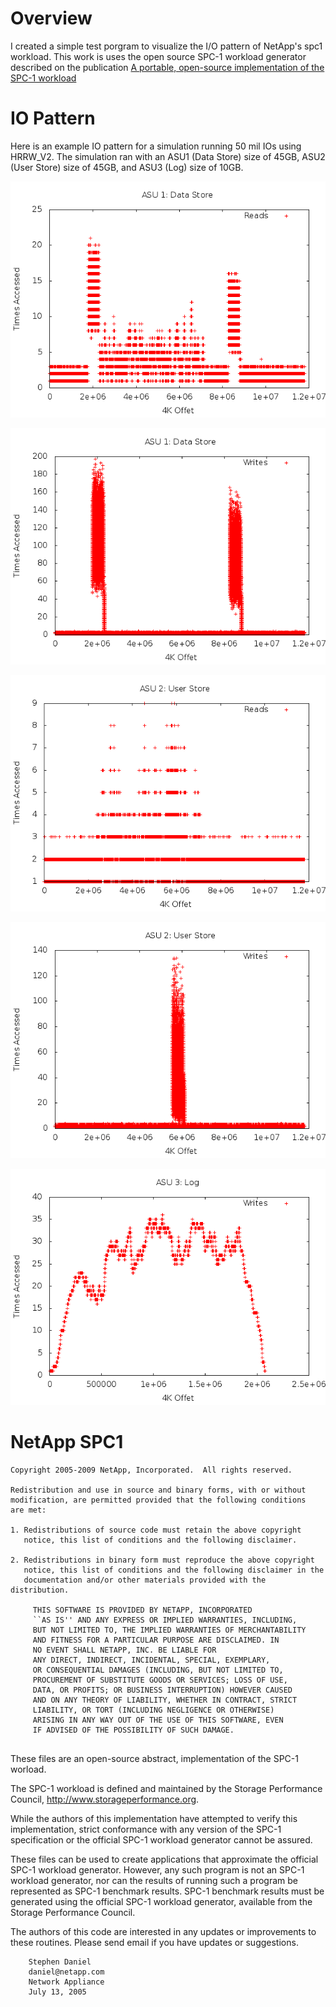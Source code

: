 # Overview
I created a simple test porgram to visualize the I/O pattern of NetApp's spc1 workload.  This work is uses the open source SPC-1 workload generator described on the publication [A portable, open-source implementation of the SPC-1 workload](http://www3.lrgl.uqam.ca/csdl/proceedings/iiswc/2005/9461/00/01526014.pdf)

# IO Pattern
Here is an example IO pattern for a simulation running 50 mil IOs using
HRRW_V2.  The simulation ran with an ASU1 (Data Store) size of 45GB,
ASU2 (User Store) size of 45GB, and ASU3 (Log) size of 10GB.

![asu1_r](images/asu1_r.png)

![asu1_w](images/asu1_w.png)

![asu2_r](images/asu2_r.png)

![asu2_w](images/asu2_w.png)

![asu3_w](images/asu3_w.png)


# NetApp SPC1

```
Copyright 2005-2009 NetApp, Incorporated.  All rights reserved.

Redistribution and use in source and binary forms, with or without
modification, are permitted provided that the following conditions
are met:

1. Redistributions of source code must retain the above copyright
   notice, this list of conditions and the following disclaimer.

2. Redistributions in binary form must reproduce the above copyright
   notice, this list of conditions and the following disclaimer in the
   documentation and/or other materials provided with the distribution.

     THIS SOFTWARE IS PROVIDED BY NETAPP, INCORPORATED
     ``AS IS'' AND ANY EXPRESS OR IMPLIED WARRANTIES, INCLUDING,
     BUT NOT LIMITED TO, THE IMPLIED WARRANTIES OF MERCHANTABILITY
     AND FITNESS FOR A PARTICULAR PURPOSE ARE DISCLAIMED. IN
     NO EVENT SHALL NETAPP, INC. BE LIABLE FOR
     ANY DIRECT, INDIRECT, INCIDENTAL, SPECIAL, EXEMPLARY,
     OR CONSEQUENTIAL DAMAGES (INCLUDING, BUT NOT LIMITED TO,
     PROCUREMENT OF SUBSTITUTE GOODS OR SERVICES; LOSS OF USE,
     DATA, OR PROFITS; OR BUSINESS INTERRUPTION) HOWEVER CAUSED
     AND ON ANY THEORY OF LIABILITY, WHETHER IN CONTRACT, STRICT
     LIABILITY, OR TORT (INCLUDING NEGLIGENCE OR OTHERWISE)
     ARISING IN ANY WAY OUT OF THE USE OF THIS SOFTWARE, EVEN
     IF ADVISED OF THE POSSIBILITY OF SUCH DAMAGE.


```

These files are an open-source abstract, implementation of the SPC-1
worload.

The SPC-1 workload is defined and maintained by the Storage Performance
Council, http://www.storageperformance.org.

While the authors of this implementation have attempted to verify this
implementation, strict conformance with any version of the SPC-1
specification or the official SPC-1 workload generator cannot be
assured.

These files can be used to create applications that approximate the
official SPC-1 workload generator.  However, any such program is not an
SPC-1 workload generator, nor can the results of running such a program
be represented as SPC-1 benchmark results.  SPC-1 benchmark results
must be generated using the official SPC-1 workload generator,
available from the Storage Performance Council.

The authors of this code are interested in any updates or improvements
to these routines.  Please send email if you have updates or
suggestions.

```
	Stephen Daniel
	daniel@netapp.com
	Network Appliance
	July 13, 2005
```

